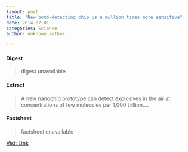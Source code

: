 ```yaml
---
layout: post
title: "New bomb-detecting chip is a million times more sensitive"
date: 2014-07-01
categories: Science
author: unknown author

---
```



#### Digest
>digest unavailable

#### Extract
>A new nanochip prototype can detect explosives in the air at concentrations of few molecules per 1,000 trillion....

#### Factsheet
>factsheet unavailable

[Visit Link](http://feeds.sciencealert.com.au/~r/sciencealert-latestnews/~3/6SO3q93JNHY/20142706-25760.html)


